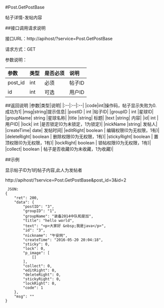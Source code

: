 #Post.GetPostBase

帖子详情-发帖内容

##接口调用请求说明

接口URL：http://apihost/?service=Post.GetPostBase

请求方式：GET

参数说明：

|参数|类型|是否必须|说明|
|:--|:--|:--|:--|
|post_id|int|必须|帖子ID|
|id|int|可选|用户ID|

##返回说明
|参数|类型|说明|
|:--|:--|:--|
|code|int|操作码，帖子显示失败为0. 成功为1|
|msg|string|提示信息|
|postID	|	int	|帖子ID|
|groupID	|	int	|星球ID|
|groupName|	string	|星球名称|
|title	|string|	标题|
|text	|string|	内容|
|id|	int	|用户ID|
|lock|    int |是否锁定(0为未锁定，1为锁定)|
|nickName	|string|	发帖人|
|createTime|	date|	发帖时间|
|editRight|	boolean	|	编辑权限(0为无权限，1有)|
|deleteRight|	boolean	|	删除权限(0为无权限，1有)|
|stickyRight|	boolean	|	置顶权限(0为无权限，1有)|
|lockRight|	boolean	|	锁帖权限(0为无权限，1有)|
|collect| boolean |   帖子是否收藏(0为未收藏，1为收藏)|

##示例

显示帖子ID为1的帖子内容,此人为发帖者

http://apihost/?service=Post.GetPostBase&post_id=3&id=2

     JSON:
    {
        "ret": 200,
        "data": {
            "postID": "3",
            "groupID": "1",
            "groupName": "装备2014中队和是加",
            "title": "hello world",
            "text": "<p>大家好 &nbsp;我是java</p>",
            "id": "3",
            "nickname": "午安网",
            "createTime": "2016-05-20 20:04:18",
            "sticky": 0,
            "lock": 0,
            "p_image": [
                []
            ],
            "collect": 0,
            "editRight": 0,
            "deleteRight": 0,
            "stickyRight": 0,
            "lockRight": 0,
            "code": 1
        },
        "msg": ""
    }
